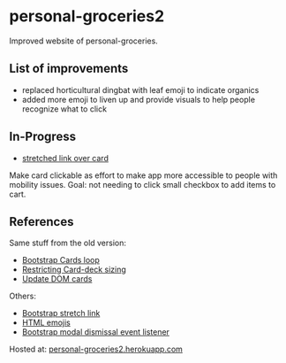 # personal-groceries2
Improved website of personal-groceries.

## List of improvements

- replaced horticultural dingbat with leaf emoji to indicate organics
- added more emoji to liven up and provide visuals to help people recognize what to click


## In-Progress

- [stretched link over card](https://getbootstrap.com/docs/4.4/utilities/stretched-link/)

Make card clickable as effort to make app more accessible to people with mobility issues. Goal: not needing to click small checkbox to add items to cart.


## References

Same stuff from the old version:

- [Bootstrap Cards loop](https://stackoverflow.com/questions/63074270/create-a-loop-of-bootstrap-4-card-with-given-array)
- [Restricting Card-deck sizing](https://stackoverflow.com/questions/38895106/how-to-limit-number-of-columns-of-card-deck)
- [Update DOM cards](https://stackoverflow.com/questions/54868328/html-how-to-automatically-create-bootstrap-cards-from-a-js-file)

Others:
- [Bootstrap stretch link](https://getbootstrap.com/docs/4.4/utilities/stretched-link/)
- [HTML emojis](https://www.w3schools.com/charsets/ref_emoji.asp)
- [Bootstrap modal dismissal event listener](https://stackoverflow.com/questions/8363802/bind-a-function-to-twitter-bootstrap-modal-close)

Hosted at: [personal-groceries2.herokuapp.com](http://personal-groceries2.herokuapp.com)
